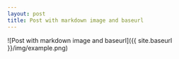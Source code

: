 ```yaml
---
layout: post
title: Post with markdown image and baseurl
---
```


![Post with markdown image and baseurl]({{ site.baseurl }}/img/example.png)
